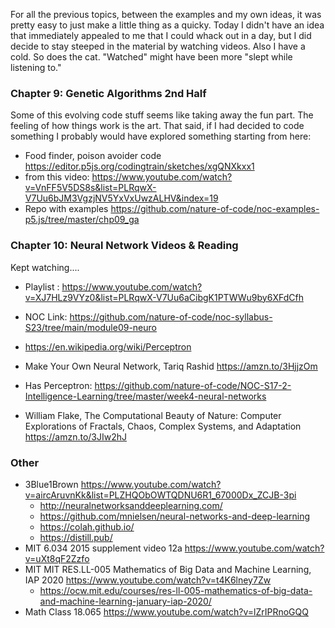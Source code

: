 For all the previous topics, between the examples and my own ideas, it was pretty easy to just make a little thing as a quicky. Today I didn't have an idea that immediately appealed to me that I could whack out in a day, but I did decide to stay steeped in the material by watching videos. Also I have a cold. So does the cat. "Watched" might have been more "slept while listening to."

### Chapter 9: Genetic Algorithms 2nd Half 

Some of this evolving code stuff seems like taking away the fun part. The feeling of how things work is the art. That said, if I had decided to code something I probably would have explored something starting from here:

- Food finder, poison avoider code https://editor.p5js.org/codingtrain/sketches/xgQNXkxx1
- from this video: https://www.youtube.com/watch?v=VnFF5V5DS8s&list=PLRqwX-V7Uu6bJM3VgzjNV5YxVxUwzALHV&index=19
- Repo with examples https://github.com/nature-of-code/noc-examples-p5.js/tree/master/chp09_ga

### Chapter 10: Neural Network Videos & Reading

Kept watching....

- Playlist : <https://www.youtube.com/watch?v=XJ7HLz9VYz0&list=PLRqwX-V7Uu6aCibgK1PTWWu9by6XFdCfh>
- NOC Link: <https://github.com/nature-of-code/noc-syllabus-S23/tree/main/module09-neuro>

- <https://en.wikipedia.org/wiki/Perceptron>
- Make Your Own Neural Network, Tariq Rashid <https://amzn.to/3HjjzOm>
- Has Perceptron: <https://github.com/nature-of-code/NOC-S17-2-Intelligence-Learning/tree/master/week4-neural-networks>
- William Flake, The Computational Beauty of Nature: Computer Explorations of Fractals, Chaos, Complex Systems, and Adaptation <https://amzn.to/3JIw2hJ>

### Other

- 3Blue1Brown <https://www.youtube.com/watch?v=aircAruvnKk&list=PLZHQObOWTQDNU6R1_67000Dx_ZCJB-3pi>
    - <http://neuralnetworksanddeeplearning.com/>
    - <https://github.com/mnielsen/neural-networks-and-deep-learning>
    - <https://colah.github.io/>
    - <https://distill.pub/>
- MIT 6.034 2015 supplement video 12a <https://www.youtube.com/watch?v=uXt8qF2Zzfo>
- MIT MIT RES.LL-005 Mathematics of Big Data and Machine Learning, IAP 2020 <https://www.youtube.com/watch?v=t4K6lney7Zw>
    - <https://ocw.mit.edu/courses/res-ll-005-mathematics-of-big-data-and-machine-learning-january-iap-2020/>
- Math Class 18.065 <https://www.youtube.com/watch?v=lZrIPRnoGQQ>